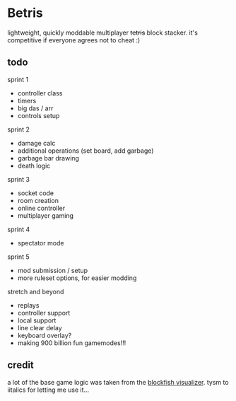 # Betris

lightweight, quickly moddable multiplayer ~~tetris~~ block stacker. it's competitive if everyone agrees not to cheat :)

## todo

sprint 1
- controller class
- timers
- big das / arr
- controls setup

sprint 2
- damage calc
- additional operations (set board, add garbage)
- garbage bar drawing
- death logic

sprint 3
- socket code
- room creation
- online controller
- multiplayer gaming


sprint 4
- spectator mode

sprint 5
- mod submission / setup
- more ruleset options, for easier modding

stretch and beyond
- replays
- controller support
- local support
- line clear delay
- keyboard overlay?
- making 900 billion fun gamemodes!!!

## credit

a lot of the base game logic was taken from the [blockfish visualizer](https://github.com/blockfish/blockfish-visualizer). tysm to iitalics for letting me use it...